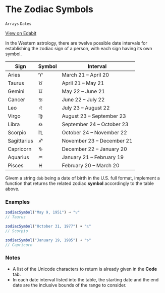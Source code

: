 # The Zodiac Symbols

`Arrays` `Dates`

[View on Edabit](https://edabit.com/challenge/zfFDATiTLm6CgmGzf)

In the Western astrology, there are twelve possible date intervals for establishing the zodiac sign of a person, with each sign having its own symbol.

| Sign        | Symbol | Interval                  |
| ----------- | ------ | ------------------------- |
| Aries       | ♈     | March 21 – April 20       |
| Taurus      | ♉     | April 21 – May 21         |
| Gemini      | ♊     | May 22 – June 21          |
| Cancer      | ♋     | June 22 – July 22         |
| Leo         | ♌     | July 23 – August 22       |
| Virgo       | ♍     | August 23 – September 23  |
| Libra       | ♎     | September 24 – October 23 |
| Scorpio     | ♏     | October 24 – November 22  |
| Sagittarius | ♐     | November 23 – December 21 |
| Capricorn   | ♑     | December 22 – January 20  |
| Aquarius    | ♒     | January 21 – February 19  |
| Pisces      | ♓     | February 20 – March 20    |

Givem a string `dob` being a date of birth in the U.S. full format, implement a function that returns the related zodiac **symbol** accordingly to the table above.

### Examples

```js
zodiacSymbol("May 9, 1951") ➞ "♉"
// Taurus

zodiacSymbol("October 31, 1977") ➞ "♏"
// Scorpio

zodiacSymbol("January 19, 1985") ➞ "♑"
// Capricorn
```

### Notes

- A list of the Unicode characters to return is already given in the **Code** tab.
- In each date interval listed into the table, the starting date and the end date are the inclusive bounds of the range to consider.

